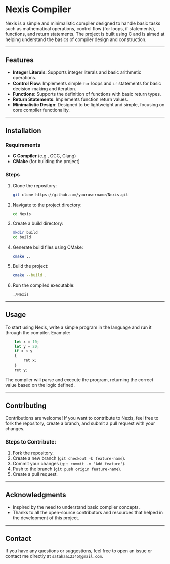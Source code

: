 
# Nexis Compiler

Nexis is a simple and minimalistic compiler designed to handle basic tasks such as mathematical operations, control flow (for loops, if statements), functions, and return statements. The project is built using C and is aimed at helping understand the basics of compiler design and construction.

---

## Features

- **Integer Literals**: Supports integer literals and basic arithmetic operations.
- **Control Flow**: Implements simple `for` loops and `if` statements for basic decision-making and iteration.
- **Functions**: Supports the definition of functions with basic return types.
- **Return Statements**: Implements function return values.
- **Minimalistic Design**: Designed to be lightweight and simple, focusing on core compiler functionality.

---

## Installation

### Requirements

- **C Compiler** (e.g., GCC, Clang)
- **CMake** (for building the project)

### Steps

1. Clone the repository:

   ```bash
   git clone https://github.com/yourusername/Nexis.git
   ```

2. Navigate to the project directory:

   ```bash
   cd Nexis
   ```

3. Create a build directory:

   ```bash
   mkdir build
   cd build
   ```

4. Generate build files using CMake:

   ```bash
   cmake ..
   ```

5. Build the project:

   ```bash
   cmake --build .
   ```

6. Run the compiled executable:

   ```bash
   ./Nexis
   ```

---

## Usage

To start using Nexis, write a simple program in the language and run it through the compiler. Example:

```javascript
    let x = 10;
    let y = 20;
    if x < y
    {
        ret x;
    }
    ret y;
```

The compiler will parse and execute the program, returning the correct value based on the logic defined.

---

## Contributing

Contributions are welcome! If you want to contribute to Nexis, feel free to fork the repository, create a branch, and submit a pull request with your changes.

### Steps to Contribute:

1. Fork the repository.
2. Create a new branch (`git checkout -b feature-name`).
3. Commit your changes (`git commit -m 'Add feature'`).
4. Push to the branch (`git push origin feature-name`).
5. Create a pull request.

---

## Acknowledgments

- Inspired by the need to understand basic compiler concepts.
- Thanks to all the open-source contributors and resources that helped in the development of this project.

---

## Contact

If you have any questions or suggestions, feel free to open an issue or contact me directly at `satahaa12345@gmail.com`.
